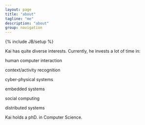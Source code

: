 ```yaml
---
layout: page
title: "about"
tagline: "me"
description: "about"
group: navigation
---
```

{% include JB/setup %}


Kai has quite diverse interests.
Currently, he invests a lot of time in:

human computer interaction

context/activity recognition

cyber-physical systems

embedded systems

social computing 

distributed systems


 Kai holds a phD. in Computer Science.

